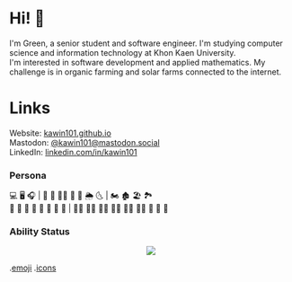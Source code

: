 # Hi! :call_me_hand:	
I'm Green, a senior student and software engineer. I'm studying computer science and information technology at Khon Kaen University. \
I'm interested in software development and applied mathematics. My challenge is in organic farming and solar farms connected to the internet. 

# Links
Website: [kawin101.github.io](https://kawin101.github.io) \
Mastodon: [@kawin101@mastodon.social](https://mastodon.social/@kawin101) \
LinkedIn: [linkedin.com/in/kawin101](https://www.linkedin.com/in/kawin101)

### Persona
:computer:	:desktop_computer:	:headphones:	| :basketball:	:diving_mask: :swimming_man: 
:rainbow:	:ocean:	:sun_behind_rain_cloud:	:last_quarter_moon_with_face:	| :motorcycle:	:derelict_house:	:beach_umbrella:	:national_park:	\
:rice_ball:	:bento:	:curry:	:ramen:	:green_salad:	:sandwich:	:broccoli:	:banana:	| :merman:	:mage_man:	:technologist:	:man_technologist:	:man_student:	:student:	:handshake:	:call_me_hand:	:japanese_goblin:	

### Ability Status
<p align="center">
  <a href="https://skillicons.dev">
    <img src="https://skillicons.dev/icons?i=bash,linux,github,bootstrap,py,django,figma,php,mysql,html,js,nodejs,mongodb"/>
  </a>
 </p>

.[emoji](https://github.com/ikatyang/emoji-cheat-sheet/blob/master/README.md) .[icons](https://github.com/tandpfun/skill-icons) 
